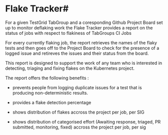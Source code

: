 # Flake Tracker#
For a given TestGrid TabGroup and a coresponding Github Project Board set up to monitor deflaking work 
the Flake Tracker provides a report on the status of jobs with respect to flakiness of TabGroups CI Jobs 

For every currently flaking job, the report retrieves 
 the names of the flaky tests and then goes off to the Project Board to check for the presence of a logged issue and retireves the issues and their status from the board.

This report is designed to support the work of any team who is interested in detecting, triaging and fixing flakes on the Kubernetes project.

The report offers the following benefits :  

  * prevents people from logging duplicate issues for a test that is producing non-deterministic results.

  * provides a flake detection percentage 

  * shows distribution of flakes accross the project per job, per SIG

  * shows distribution of categorised effort (Awaiting response, triaged, PR submitted, monitoring, fixed) accross the project per job, per sig
